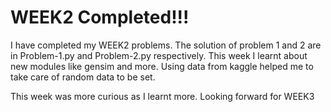 # WEEK2 Completed!!!

I have completed my WEEK2 problems. The solution of problem 1 and 2 are in Problem-1.py and Problem-2.py respectively.
This week I learnt about new modules like gensim and more. Using data from kaggle helped me to take care of random data to be set.

This week was more curious as I learnt more. Looking forward for WEEK3 
